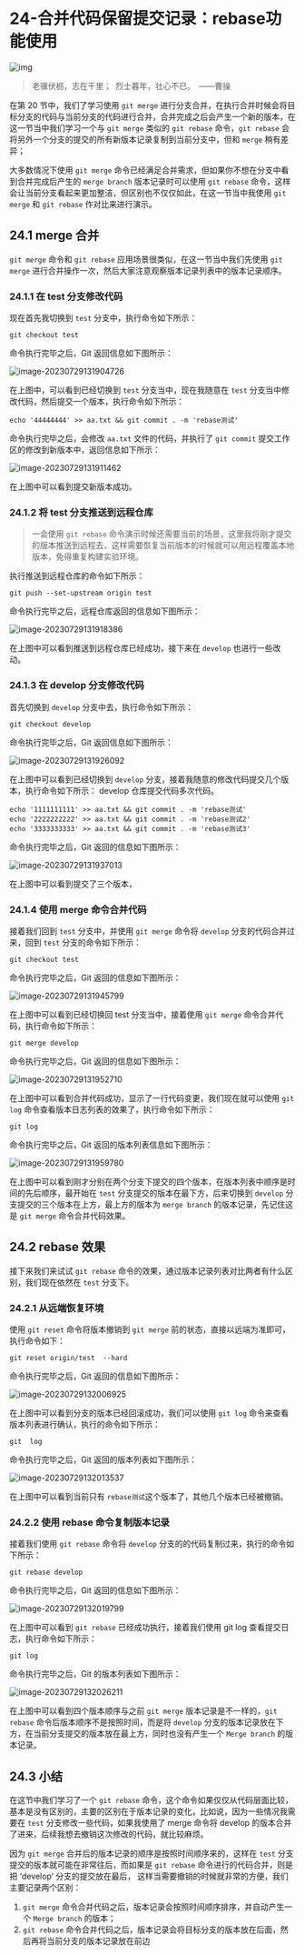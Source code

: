 # 24-合并代码保留提交记录：rebase功能使用

![img](https://img4.mukewang.com/5dd1d3a0000139a906400359.jpg)

> 老骥伏枥，志在千里； 烈士暮年，壮心不已。 ——曹操

在第 20 节中，我们了学习使用 `git merge` 进行分支合并，在执行合并时候会将目标分支的代码与当前分支的代码进行合并，合并完成之后会产生一个新的版本，在这一节当中我们学习一个与 `git merge` 类似的 `git rebase` 命令，`git rebase` 会将另外一个分支的提交的所有新版本记录复制到当前分支中，但和 `merge` 稍有差异；

大多数情况下使用 `git merge` 命令已经满足合并需求，但如果你不想在分支中看到合并完成后产生的 `merge branch` 版本记录时可以使用 `git rebase` 命令，这样会让当前分支看起来更加整洁，但区别也不仅仅如此，在这一节当中我使用 `git merge` 和 `git rebase` 作对比来进行演示。

## 24.1 merge 合并

`git merge` 命令和 `git rebase` 应用场景很类似，在这一节当中我们先使用 `git merge` 进行合并操作一次，然后大家注意观察版本记录列表中的版本记录顺序。

### 24.1.1 在 test 分支修改代码

现在首先我切换到 `test` 分支中，执行命令如下所示：

```
git checkout test
```

命令执行完毕之后，Git 返回信息如下图所示：

![image-20230729131904726](./assets/image-20230729131904726.png)

在上图中，可以看到已经切换到 `test` 分支当中，现在我随意在 `test` 分支当中修改代码，然后提交一个版本，执行命令如下所示：

```
echo '44444444' >> aa.txt && git commit . -m 'rebase测试'
```

命令执行完毕之后，会修改 `aa.txt` 文件的代码，并执行了 `git commit` 提交工作区的修改到新版本中，返回信息如下所示：

![image-20230729131911462](./assets/image-20230729131911462.png)

在上图中可以看到提交新版本成功。

### 24.1.2 将 test 分支推送到远程仓库

> 一会使用 `git rebase` 命令演示时候还需要当前的场景，这里我将刚才提交的版本推送到远程去，这样需要恢复当前版本的时候就可以用远程覆盖本地版本，免得重复构建实验环境。

执行推送到远程仓库的命令如下所示：

```
git push --set-upstream origin test
```

命令执行完毕之后，远程仓库返回的信息如下图所示：

![image-20230729131918386](./assets/image-20230729131918386.png)

在上图中可以看到推送到远程仓库已经成功，接下来在 `develop` 也进行一些改动。

### 24.1.3 在 develop 分支修改代码

首先切换到 `develop` 分支中去，执行命令如下所示：

```
git checkout develop
```

命令执行完毕之后，Git 返回信息如下图所示：

![image-20230729131926092](./assets/image-20230729131926092.png)

在上图中可以看到已经切换到 `develop` 分支，接着我随意的修改代码提交几个版本，执行命令如下所示：
develop 仓库提交代码多次代码。

```
echo '1111111111' >> aa.txt && git commit . -m 'rebase测试'
echo '2222222222' >> aa.txt && git commit . -m 'rebase测试2'
echo '3333333333' >> aa.txt && git commit . -m 'rebase测试3'
```

命令执行完毕之后，Git 返回的信息如下图所示：

![image-20230729131937013](./assets/image-20230729131937013.png)

在上图中可以看到提交了三个版本，

### 24.1.4 使用 merge 命令合并代码

接着我们回到 `test` 分支中，并使用 `git merge` 命令将 `develop` 分支的代码合并过来，回到 `test` 分支的命令如下所示：

```
git checkout test
```

命令执行完毕之后，Git 返回的信息如下图所示：

![image-20230729131945799](./assets/image-20230729131945799.png)

在上图中可以看到已经切换回 test 分支当中，接着使用 `git merge` 命令合并代码，执行命令如下所示：

```
git merge develop
```

命令执行完毕之后，Git 返回的信息如下图所示：

![image-20230729131952710](./assets/image-20230729131952710.png)

在上图中可以看到合并代码成功，显示了一行代码变更，我们现在就可以使用 `git log` 命令查看版本日志列表的效果了，执行命令如下所示：

```
git log
```

命令执行完毕之后，Git 返回的版本列表信息如下图所示：

![image-20230729131959780](./assets/image-20230729131959780.png)

在上图中可以看到刚才分别在两个分支下提交的四个版本，在版本列表中顺序是时间的先后顺序，最开始在 `test` 分支提交的版本在最下方，后来切换到 `develop` 分支提交的三个版本在上方，最上方的版本为 `merge branch` 的版本记录，先记住这是 `git merge` 命令合并代码效果。

## 24.2 rebase 效果

接下来我们来试试 `git rebase` 命令的效果，通过版本记录列表对比两者有什么区别，我们现在依然在 `test` 分支下。

### 24.2.1 从远端恢复环境

使用 `git reset` 命令将版本撤销到 `git merge` 前的状态，直接以远端为准即可，执行命令如下：

```
git reset origin/test  --hard
```

命令执行完毕之后，Git 返回的信息如下图所示：

![image-20230729132006925](./assets/image-20230729132006925.png)

在上图中可以看到分支的版本已经回滚成功，我们可以使用 `git log` 命令来查看版本列表进行确认，执行的命令如下所示：

```
git  log
```

命令执行完毕之后，Git 返回的版本列表如下图所示：

![image-20230729132013537](./assets/image-20230729132013537.png)

在上图中可以看到当前只有 `rebase测试`这个版本了，其他几个版本已经被撤销。

### 24.2.2 使用 rebase 命令复制版本记录

接着我们使用 `git rebase` 命令将 `develop` 分支的的代码复制过来，执行的命令如下所示：

```
git rebase develop
```

命令执行完毕之后，Git 返回的信息如下图所示：

![image-20230729132019799](./assets/image-20230729132019799.png)

在上图中可以看到 `git rebase` 已经成功执行，接着我们使用 git log 查看提交日志，执行命令如下所示：

```
git log
```

命令执行完毕之后，Git 的版本列表如下图所示：

![image-20230729132026211](./assets/image-20230729132026211.png)

在上图中可以看到四个版本顺序与之前 `git merge` 版本记录是不一样的，`git rebase` 命令后版本顺序不是按照时间，而是将 `develop` 分支的版本记录放在下方，在当前分支提交的版本放在最上方，同时也没有产生一个 `Merge branch` 的版本记录。

## 24.3 小结

在这节中我们学习了一个 `git rebase` 命令，这个命令如果仅仅从代码层面比较，基本是没有区别的，主要的区别在于版本记录的变化，比如说，因为一些情况我需要在 `test` 分支修改一些代码，如果我使用了 merge 命令将 develop 的版本合并了进来，后续我想去撤销这次修改的代码，就比较麻烦。

因为 `git merge` 合并后的版本记录的顺序是按照时间顺序来的，这样在 `test` 分支提交的版本就可能在非常往后，而如果是 `git rebase` 命令进行的代码合并，则是把 ‘develop’ 分支的提交放在最后， 这样当需要撤销的时候就非常的方便，我们主要记录两个区别：

1. `git merge` 命令合并代码之后，版本记录会按照时间顺序排序，并自动产生一个 `Merge branch` 的版本；
2. `git rebase` 命令合并代码之后，版本记录会将目标分支的版本放在后面，然后再将当前分支的版本记录放在前边
